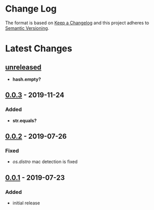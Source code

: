 Change Log
==========

The format is based on [Keep a Changelog] and this project adheres to
[Semantic Versioning].

Latest Changes
==============

[unreleased]
------------

-   **hash.empty?**

[0.0.3] - 2019-11-24
--------------------

### Added

-   **str.equals?**

[0.0.2] - 2019-07-26
--------------------

### Fixed

-   *os.distro* mac detection is fixed

[0.0.1] - 2019-07-23
--------------------

### Added

-   initial release

  [Keep a Changelog]: http://keepachangelog.com/
  [Semantic Versioning]: http://semver.org/
  [unreleased]: https://github.com/binaryphile/legible/compare/0.0.4...0.1
  [0.0.3]: https://github.com/binaryphile/legible/compare/0.0.3...0.0.2
  [0.0.2]: https://github.com/binaryphile/legible/compare/0.0.2...0.0.1
  [0.0.1]: https://github.com/binaryphile/legible/tree/0.0.1
